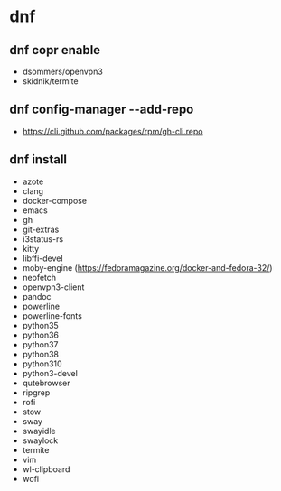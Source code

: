# dnf
## dnf copr enable
- dsommers/openvpn3
- skidnik/termite
## dnf config-manager --add-repo
- https://cli.github.com/packages/rpm/gh-cli.repo
## dnf install
- azote
- clang
- docker-compose
- emacs
- gh
- git-extras
- i3status-rs
- kitty
- libffi-devel
- moby-engine (https://fedoramagazine.org/docker-and-fedora-32/)
- neofetch
- openvpn3-client
- pandoc
- powerline
- powerline-fonts
- python35
- python36
- python37
- python38
- python310
- python3-devel
- qutebrowser
- ripgrep
- rofi
- stow
- sway
- swayidle
- swaylock
- termite
- vim
- wl-clipboard
- wofi
